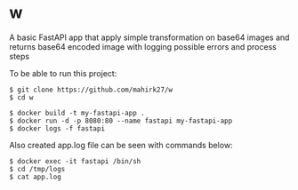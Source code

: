 # w

A basic FastAPI app that apply simple transformation on base64 images and returns base64 encoded image with logging possible errors and process steps


To be able to run this project:
```
$ git clone https://github.com/mahirk27/w
$ cd w
```

```
$ docker build -t my-fastapi-app .
$ docker run -d -p 8080:80 --name fastapi my-fastapi-app
$ docker logs -f fastapi
```
Also created app.log file can be seen with commands below:
```
$ docker exec -it fastapi /bin/sh
$ cd /tmp/logs
$ cat app.log
```
